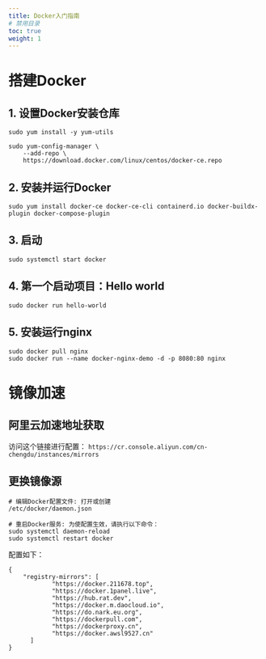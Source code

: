 ```yaml
---
title: Docker入门指南
# 禁用目录
toc: true
weight: 1
---
```


# 搭建Docker
## 1. 设置Docker安装仓库
```shell
sudo yum install -y yum-utils

sudo yum-config-manager \
    --add-repo \
    https://download.docker.com/linux/centos/docker-ce.repo
```
## 2. 安装并运行Docker
```shell
sudo yum install docker-ce docker-ce-cli containerd.io docker-buildx-plugin docker-compose-plugin
```
## 3. 启动
```sudo systemctl start docker```
## 4. 第一个启动项目：Hello world
```sudo docker run hello-world```
## 5. 安装运行nginx
```
sudo docker pull nginx
sudo docker run --name docker-nginx-demo -d -p 8080:80 nginx
```

# 镜像加速
## 阿里云加速地址获取
访问这个链接进行配置：
`
https://cr.console.aliyun.com/cn-chengdu/instances/mirrors
`
## 更换镜像源
```shell
# 编辑Docker配置文件: 打开或创建 
/etc/docker/daemon.json

# 重启Docker服务: 为使配置生效，请执行以下命令：
sudo systemctl daemon-reload
sudo systemctl restart docker
```
配置如下：
```shell
{
    "registry-mirrors": [
            "https://docker.211678.top",
            "https://docker.1panel.live",
            "https://hub.rat.dev",
            "https://docker.m.daocloud.io",
            "https://do.nark.eu.org",
            "https://dockerpull.com",
            "https://dockerproxy.cn",
            "https://docker.awsl9527.cn"
      ]
}
```